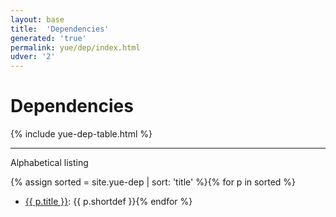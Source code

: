 ```yaml
---
layout: base
title:  'Dependencies'
generated: 'true'
permalink: yue/dep/index.html
udver: '2'
---
```


# Dependencies

{% include yue-dep-table.html %}

----------

Alphabetical listing

{% assign sorted = site.yue-dep | sort: 'title' %}{% for p in sorted %}
* [{{ p.title }}](): {{ p.shortdef }}{% endfor %}
